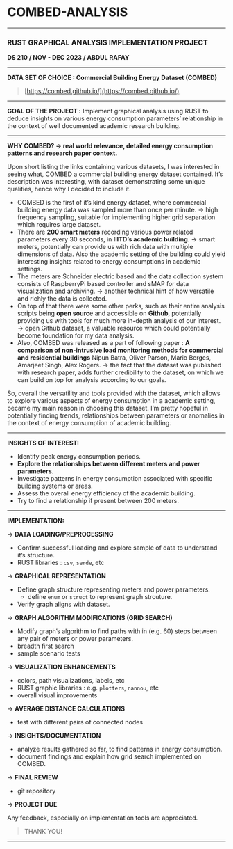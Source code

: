 # COMBED-ANALYSIS

---

### **RUST GRAPHICAL ANALYSIS IMPLEMENTATION PROJECT**

**DS 210 /  NOV - DEC 2023 / ABDUL RAFAY** 

---

**DATA SET OF CHOICE : Commercial Building Energy Dataset (COMBED)**

> [https://combed.github.io/](https://combed.github.io/)
> 

---

**GOAL OF THE PROJECT :**  Implement graphical analysis using RUST to deduce insights on various energy consumption parameters’ relationship in the context of well documented academic research building.

---

******WHY COMBED? → real world relevance, detailed energy consumption patterns and research paper context.******

Upon short listing the links containing various datasets, I was interested in seeing what, COMBED a commercial building energy dataset contained. It’s description was interesting, with dataset demonstrating some unique qualities, hence why I decided to include it. 

- COMBED is the first of it’s kind energy dataset, where commercial building energy data was sampled more than once per minute. → high frequency sampling, suitable for implementing higher grid separation which requires large dataset.
- There are **200 smart meters** recording various power related parameters every 30 seconds, in **IIITD’s academic building**. → smart meters, potentially can provide us with rich data with multiple dimensions of data. Also the academic setting of the building could yield interesting insights related to energy consumptions in academic settings.
- The meters are Schneider electric based and the data collection system consists of RaspberryPi based controller and sMAP for data visualization and archiving. → another technical hint of how versatile and richly the data is collected.
- On top of that there were some other perks, such as their entire analysis scripts being **open sourc**e and accessible on **Github**, potentially providing us with tools for much more in-depth analysis of our interest. → open Github dataset, a valuable resource which could potentially become foundation for my data analysis.
- Also, COMBED was released as a part of following paper : **A comparison of non-intrusive load monitoring methods for commercial and residential buildings** Nipun Batra, Oliver Parson, Mario Berges, Amarjeet Singh, Alex Rogers. → the fact that the dataset was published with research paper, adds further credibility to the dataset, on which we can build on top for analysis according to our goals.

So, overall the versatility and tools provided with the dataset, which allows to explore various aspects of energy consumption in a academic setting, became my main reason in choosing this dataset. I’m pretty hopeful in potentially finding trends, relationships between parameters or anomalies in the context of energy consumption of academic building.

---

**INSIGHTS OF INTEREST:** 

- Identify peak energy consumption periods.
- **Explore the relationships between different meters and power parameters.**
- Investigate patterns in energy consumption associated with specific building systems or areas.
- Assess the overall energy efficiency of the academic building.
- Try to find a relationship if present between 200 meters.

---

******************************IMPLEMENTATION:******************************

→ **DATA LOADING/PREPROCESSING**

- Confirm successful loading and explore sample of data to understand it’s structure.
- RUST libraries : `csv`, `serde`, etc

→ **GRAPHICAL REPRESENTATION**

- Define graph structure representing meters and power parameters.
    - define `enum` or `struct` to represent graph strcuture.
- Verify graph aligns with dataset.

→ **GRAPH ALGORITHM MODIFICATIONS (GRID SEARCH)**

- Modify graph’s algorithm to find paths with in (e.g. 60) steps between any pair of meters or power parameters.
- breadth first search
- sample scenario tests

→ **VISUALIZATION ENHANCEMENTS** 

- colors, path visualizations, labels, etc
- RUST graphic libraries : e.g. `plotters`, `nannou`, etc
- overall visual improvements

→ **AVERAGE DISTANCE CALCULATIONS**

- test with different pairs of connected nodes

→ **INSIGHTS/DOCUMENTATION**

- analyze results gathered so far, to find patterns in energy consumption.
- document findings and explain how grid search implemented on COMBED.

→ **FINAL REVIEW**

- git repository

→ **PROJECT DUE**

Any feedback, especially on implementation tools are appreciated.

> THANK YOU!
> 

---
